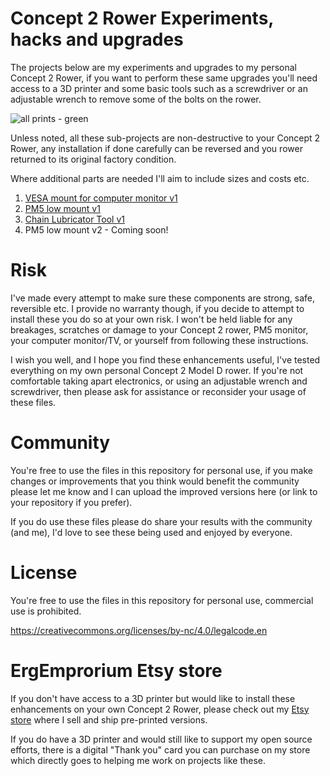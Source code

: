 # Concept 2 Rower Experiments, hacks and upgrades

The projects below are my experiments and upgrades to my personal Concept 2 Rower, if you want to perform these same upgrades
you'll need access to a 3D printer and some basic tools such as a screwdriver or an adjustable wrench to remove some of the 
bolts on the rower.

![all prints - green](images/all-prints-green.jpg)

Unless noted, all these sub-projects are non-destructive to your Concept 2 Rower, any installation if done carefully can be reversed
and you rower returned to its original factory condition.

Where additional parts are needed I'll aim to include sizes and costs etc.

1. [VESA mount for computer monitor v1](/vesa%20mount%20v1)
1. [PM5 low mount v1](/pm5%20low%20mount%20v1)
1. [Chain Lubricator Tool v1](/chain%20lube%20tool%20v1)
1. PM5 low mount v2 - Coming soon!

# Risk
I've made every attempt to make sure these components are strong, safe, reversible etc. I provide no warranty though, if you decide to attempt to install these you do so at your own risk.
I won't be held liable for any breakages, scratches or damage to your Concept 2 rower, PM5 monitor, your computer monitor/TV, or yourself from following these instructions. 

I wish you well, and I hope you find these enhancements useful, I've tested everything on my own personal Concept 2 Model D rower. If you're not comfortable taking apart electronics, or using an adjustable wrench and screwdriver, then please ask for assistance or reconsider your usage of these files.

# Community
You're free to use the files in this repository for personal use, if you make changes or improvements that you think would benefit the community please
let me know and I can upload the improved versions here (or link to your repository if you prefer).

If you do use these files please do share your results with the community (and me), I'd love to see these being used and enjoyed by everyone.

# License
You're free to use the files in this repository for personal use, commercial use is prohibited.

https://creativecommons.org/licenses/by-nc/4.0/legalcode.en

# ErgEmprorium Etsy store
If you don't have access to a 3D printer but would like to install these enhancements on your own Concept 2 Rower, please check out my [Etsy store](https://ergemporium.etsy.com) where I sell and ship pre-printed versions.

If you do have a 3D printer and would still like to support my open source efforts, there is a digital "Thank you" card you can purchase on my store which directly goes to helping me work on projects like these.